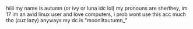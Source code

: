 hiiii my name is autumn (or ivy or luna idc lol)
my pronouns are she/they, im 17
im an avid linux user and love computers, i prob wont use this acc much tho (cuz lazy)
anyways my dc is "moonlitautumn_"

<!---
moonlitautumn/moonlitautumn is a ✨ special ✨ repository because its `README.md` (this file) appears on your GitHub profile.
You can click the Preview link to take a look at your changes.
--->
